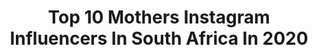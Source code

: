 ---
title: Top 10 Mothers Instagram Influencers In South Africa In 2020
description: >-
  Find top mothers Instagram influencers in South Africa in 2020. Most popular hashtags: #southafrica #lockdown #sponsored #beauty.
platform: Instagram
profiles:
  - username: "onemodernmom"
    fullname: >-
      Lisa || Content Creator
    location: "South Africa"
    followers: 6746
    engagement: 502
    commentsToLikes: 0.344628
    id: ck5cdvjtyjv0l0i1167gqqnar
    verified: false
    hashtags: "#floristsofinstagram, #flattenthecurve, #day1, #socialmedia"
  - username: "her.scattered.petals"
    fullname: >-
      Loren Best | Content Creator
    location: "South Africa"
    followers: 5832
    engagement: 423
    commentsToLikes: 0.228509
    id: ck6u2dkpzr77g0j71ew4vlafs
    verified: false
    hashtags: "#ourgenerationdolls, #ivfsuccess, #coronavirus, #cottononkidscrew"
  - username: "babalwa_ndlwana"
    fullname: >-
      Bubbles2
    location: "South Africa"
    followers: 57009
    engagement: 467
    commentsToLikes: 0.043582
    id: ck15tmtggiuz50i19phn68ayp
    verified: false
    hashtags: ""
  - username: "judiekama"
    fullname: >-
      Judie Sbahle Kama
    location: "South Africa"
    followers: 61388
    engagement: 532
    commentsToLikes: 0.021140
    id: ck13cgiel084e0i19d3dxjumm
    verified: false
    hashtags: "#acnefacedontcare, #fliptheswitch, #destinationlegacy, #vcpoloseries"
  - username: "sewela_babes_we_eff"
    fullname: >-
      
    location: "South Africa"
    followers: 36290
    engagement: 157
    commentsToLikes: 0.045235
    id: ck6ttlxprbca30j71s8ygg9qs
    verified: false
    hashtags: "#lockdown, #stayhome, #staysafe, #chabacorona"
  - username: "theblondeabroad"
    fullname: >-
      Kiki | The Blonde Abroad
    location: "South Africa"
    followers: 564496
    engagement: 203
    commentsToLikes: 0.027259
    id: ck0ua0zqzb81d0i19xew4iu53
    verified: true
    hashtags: "#sanctuaryretreats, #livelimitless, #defender, #defenderdogs"
  - username: "sueduminy"
    fullname: >-
      Sue Duminy
    location: "South Africa"
    followers: 73729
    engagement: 240
    commentsToLikes: 0.029729
    id: ck14kub85rd0j0i19rw7vt0fg
    verified: true
    hashtags: "#greattastegreatfun, #ad, #sponsored, #choosegentle"
  - username: "saskiatopp"
    fullname: >-
      Saskia Jordyn Topp
    location: "South Africa"
    followers: 29301
    engagement: 229
    commentsToLikes: 0.051428
    id: ck6u2s7s2tmls0j71eprx8zjp
    verified: false
    hashtags: "#monday, #smilemore, #desperatehousewives, #lockdownworkout"
  - username: "carolinebrussow"
    fullname: >-
      Caroline-Grace
    location: "South Africa"
    followers: 38409
    engagement: 466
    commentsToLikes: 0.018238
    id: ck6tu7xyjetci0j71bzqux45l
    verified: false
    hashtags: "#liefde, #brandambassador, #weekendforever, #umglive"
  - username: "golden_hny"
    fullname: >-
      N A R D O S 🍯
    location: "South Africa"
    followers: 5461
    engagement: 1245
    commentsToLikes: 0.061159
    id: ck8tcekxaz7hh0j78nryqtc01
    verified: false
    hashtags: "#2020vibe, #golden, #lagos, #beach"
---